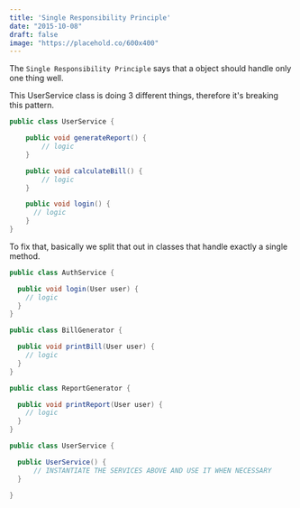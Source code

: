 ```yaml
---
title: 'Single Responsibility Principle'
date: "2015-10-08"
draft: false
image: "https://placehold.co/600x400"
---
```


The `Single Responsibility Principle` says that a object should handle only one thing well.  

This UserService class is doing 3 different things, therefore it's breaking this pattern.

```java
public class UserService {

    public void generateReport() {
        // logic
    }

    public void calculateBill() {
        // logic
    }

    public void login() {
      // logic
    }
}
```

To fix that, basically we split that out in classes that handle exactly a single method. 

```java
public class AuthService {

  public void login(User user) {
    // logic
  }
}
```

```java
public class BillGenerator {

  public void printBill(User user) {
    // logic
  }
}
```

```java
public class ReportGenerator {

  public void printReport(User user) {
    // logic
  }
}
``` 

```java
public class UserService {

  public UserService() {
      // INSTANTIATE THE SERVICES ABOVE AND USE IT WHEN NECESSARY
  }

}
```
